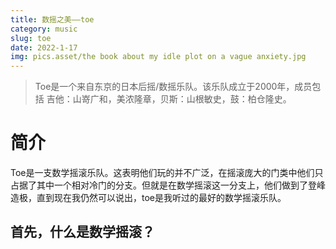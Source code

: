 ```yaml
---
title: 数摇之美——toe
category: music
slug: toe
date: 2022-1-17
img: pics.asset/the book about my idle plot on a vague anxiety.jpg
---
```


>  Toe是一个来自东京的日本后摇/数摇乐队。该乐队成立于2000年，成员包括    吉他：山嵜广和，美浓隆章，贝斯：山根敏史，鼓：柏仓隆史。

# 简介

Toe是一支数学摇滚乐队。这表明他们玩的并不广泛，在摇滚庞大的门类中他们只占据了其中一个相对冷门的分支。但就是在数学摇滚这一分支上，他们做到了登峰造极，直到现在我仍然可以说出，toe是我听过的最好的数学摇滚乐队。

## 首先，什么是数学摇滚？


